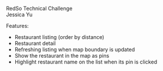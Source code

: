 RedSo Technical Challenge  
Jessica Yu  

Features:  
- Restaurant listing (order by distance)
- Restaurant detail
- Refreshing listing when map boundary is updated
- Show the restaurant in the map as pins
- Highlight restaurant name on the list when its pin is clicked
